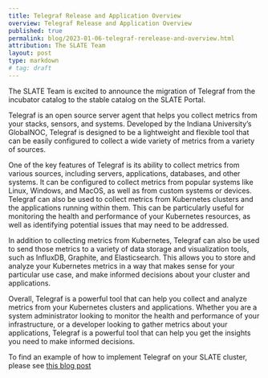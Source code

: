 ```yaml
---
title: Telegraf Release and Application Overview
overview: Telegraf Release and Application Overview
published: true
permalink: blog/2023-01-06-telegraf-rerelease-and-overview.html
attribution: The SLATE Team
layout: post
type: markdown
# tag: draft
---
```


The SLATE Team is excited to announce the migration of Telegraf from the incubator catalog to the stable catalog on the SLATE Portal. 

Telegraf is an open source server agent that helps you collect metrics from your stacks, sensors, and systems. Developed by the Indiana University’s GlobalNOC, Telegraf is designed to be a lightweight and flexible tool that can be easily configured to collect a wide variety of metrics from a variety of sources.

One of the key features of Telegraf is its ability to collect metrics from various sources, including servers, applications, databases, and other systems. It can be configured to collect metrics from popular systems like Linux, Windows, and MacOS, as well as from custom systems or devices. Telegraf can also be used to collect metrics from Kubernetes clusters and the applications running within them. This can be particularly useful for monitoring the health and performance of your Kubernetes resources, as well as identifying potential issues that may need to be addressed.

In addition to collecting metrics from Kubernetes, Telegraf can also be used to send those metrics to a variety of data storage and visualization tools, such as InfluxDB, Graphite, and Elasticsearch. This allows you to store and analyze your Kubernetes metrics in a way that makes sense for your particular use case, and make informed decisions about your cluster and applications.

Overall, Telegraf is a powerful tool that can help you collect and analyze metrics from your Kubernetes clusters and applications. Whether you are a system administrator looking to monitor the health and performance of your infrastructure, or a developer looking to gather metrics about your applications, Telegraf is a powerful tool that can help you get the insights you need to make informed decisions.

To find an example of how to implement Telegraf on your SLATE cluster, please see [this blog post](https://slateci.io/blog/grnoc-telegraf-monitoring.html)